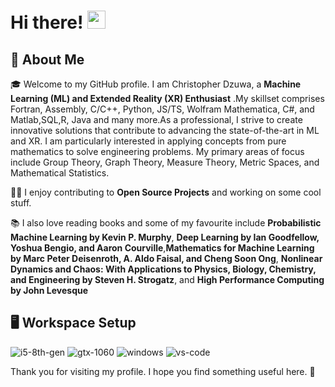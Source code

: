 # Hi there! <img src="https://media.giphy.com/media/hvRJCLFzcasrR4ia7z/giphy.gif" width="29px" height="29px">

## 🚀 About Me

🎓 Welcome to my GitHub profile. I am Christopher Dzuwa, a **Machine Learning (ML) and Extended Reality (XR) Enthusiast** .My skillset comprises Fortran, Assembly, C/C++, Python, JS/TS, Wolfram Mathematica, C#, and Matlab,SQL,R, Java and many more.As a professional, I strive to create innovative solutions that contribute to advancing the state-of-the-art in ML and XR. I am particularly interested in applying concepts from pure mathematics to solve engineering problems. My primary areas of focus include Group Theory, Graph Theory, Measure Theory, Metric Spaces, and Mathematical Statistics.

👨‍💻 I enjoy contributing to **Open Source Projects** and working on some cool stuff.


📚 I also love reading books and some of my favourite include **Probabilistic Machine Learning by Kevin P. Murphy**, **Deep Learning by Ian Goodfellow, Yoshua Bengio, and Aaron Courville**,**Mathematics for Machine Learning by Marc Peter Deisenroth, A. Aldo Faisal, and Cheng Soon Ong**, **Nonlinear Dynamics and Chaos: With Applications to Physics, Biology, Chemistry, and Engineering by Steven H. Strogatz**, and **High Performance Computing by John Levesque**




## 🖥️ Workspace Setup

![i5-8th-gen](https://img.shields.io/badge/AMD%20-RYZEN-white)
![gtx-1060](https://img.shields.io/badge/NVIDIA-RTX%203050-white)
![windows](https://img.shields.io/badge/WINDOWS-11-white)
![vs-code](https://img.shields.io/badge/JETBRAINS%20PROFESSIONAL-TOOLS-white)


Thank you for visiting my profile. I hope you find something useful here. 🥺
